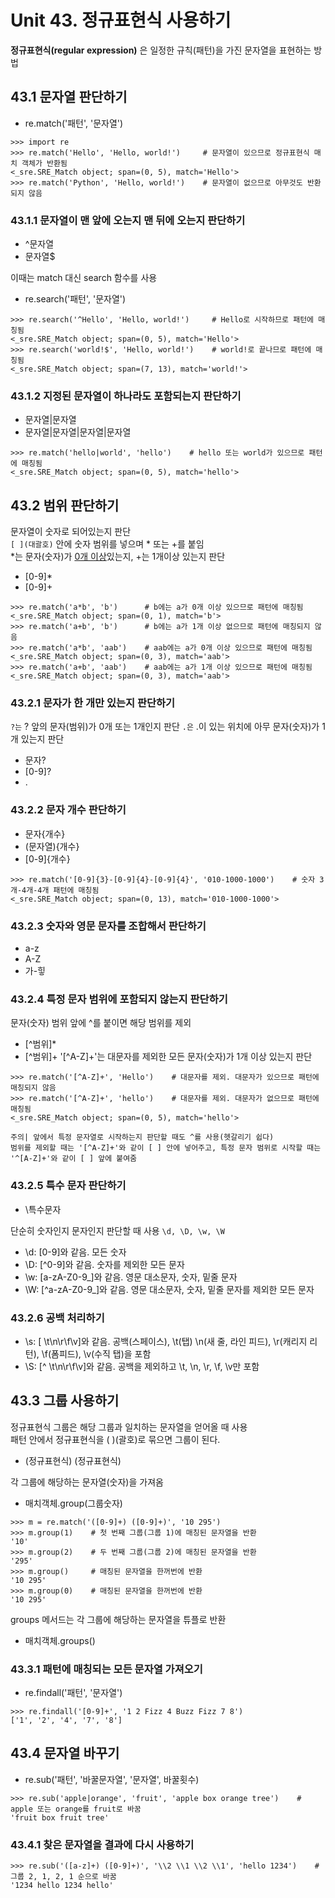 # Unit 43. 정규표현식 사용하기
**정규표현식(regular expression)** 은 일정한 규칙(패턴)을 가진 문자열을 표현하는 방법

## 43.1 문자열 판단하기
- re.match('패턴', '문자열')
```
>>> import re
>>> re.match('Hello', 'Hello, world!')     # 문자열이 있으므로 정규표현식 매치 객체가 반환됨
<_sre.SRE_Match object; span=(0, 5), match='Hello'>
>>> re.match('Python', 'Hello, world!')    # 문자열이 없으므로 아무것도 반환되지 않음
```
### 43.1.1  문자열이 맨 앞에 오는지 맨 뒤에 오는지 판단하기
- ^문자열
- 문자열$

이때는 match 대신 search 함수를 사용
- re.search('패턴', '문자열')
```
>>> re.search('^Hello', 'Hello, world!')     # Hello로 시작하므로 패턴에 매칭됨
<_sre.SRE_Match object; span=(0, 5), match='Hello'>
>>> re.search('world!$', 'Hello, world!')    # world!로 끝나므로 패턴에 매칭됨
<_sre.SRE_Match object; span=(7, 13), match='world!'>
```
### 43.1.2  지정된 문자열이 하나라도 포함되는지 판단하기
- 문자열|문자열
- 문자열|문자열|문자열|문자열
```
>>> re.match('hello|world', 'hello')    # hello 또는 world가 있으므로 패턴에 매칭됨
<_sre.SRE_Match object; span=(0, 5), match='hello'>
```
## 43.2 범위 판단하기
문자열이 숫자로 되어있는지 판단  
```[ ](대괄호)``` 안에 숫자 범위를 넣으며 * 또는 +를 붙임  
*는 문자(숫자)가 <u>0개 이상</u>있는지, +는 1개이상 있는지 판단
- [0-9]*
- [0-9]+

```
>>> re.match('a*b', 'b')      # b에는 a가 0개 이상 있으므로 패턴에 매칭됨
<_sre.SRE_Match object; span=(0, 1), match='b'>
>>> re.match('a+b', 'b')      # b에는 a가 1개 이상 없으므로 패턴에 매칭되지 않음
>>> re.match('a*b', 'aab')    # aab에는 a가 0개 이상 있으므로 패턴에 매칭됨
<_sre.SRE_Match object; span=(0, 3), match='aab'>
>>> re.match('a+b', 'aab')    # aab에는 a가 1개 이상 있으므로 패턴에 매칭됨
<_sre.SRE_Match object; span=(0, 3), match='aab'>
```
### 43.2.1  문자가 한 개만 있는지 판단하기

 ```?는``` ? 앞의 문자(범위)가 0개 또는 1개인지 판단
  ```.은``` .이 있는 위치에 아무 문자(숫자)가 1개 있는지 판단
- 문자?
- [0-9]?
- .

### 43.2.2  문자 개수 판단하기
- 문자{개수}
- (문자열){개수}
- [0-9]{개수}
```
>>> re.match('[0-9]{3}-[0-9]{4}-[0-9]{4}', '010-1000-1000')    # 숫자 3개-4개-4개 패턴에 매칭됨
<_sre.SRE_Match object; span=(0, 13), match='010-1000-1000'>
```
### 43.2.3  숫자와 영문 문자를 조합해서 판단하기
- a-z
- A-Z
- 가-힣

### 43.2.4  특정 문자 범위에 포함되지 않는지 판단하기
문자(숫자) 범위 앞에 ^를 붙이면 해당 범위를 제외
- [^범위]*
- [^범위]+
'[^A-Z]+'는 대문자를 제외한 모든 문자(숫자)가 1개 이상 있는지 판단
```
>>> re.match('[^A-Z]+', 'Hello')    # 대문자를 제외. 대문자가 있으므로 패턴에 매칭되지 않음
>>> re.match('[^A-Z]+', 'hello')    # 대문자를 제외. 대문자가 없으므로 패턴에 매칭됨
<_sre.SRE_Match object; span=(0, 5), match='hello'>
```
```
주의| 앞에서 특정 문자열로 시작하는지 판단할 때도 ^를 사용(헷갈리기 쉽다)
범위를 제외할 때는 '[^A-Z]+'와 같이 [ ] 안에 넣어주고, 특정 문자 범위로 시작할 때는 '^[A-Z]+'와 같이 [ ] 앞에 붙여줌
```

### 43.2.5  특수 문자 판단하기
- \특수문자

단순히 숫자인지 문자인지 판단할 때 사용 ```\d, \D, \w, \W```
- \d: [0-9]와 같음. 모든 숫자
- \D: [^0-9]와 같음. 숫자를 제외한 모든 문자
- \w: [a-zA-Z0-9_]와 같음. 영문 대소문자, 숫자, 밑줄 문자
- \W: [^a-zA-Z0-9_]와 같음. 영문 대소문자, 숫자, 밑줄 문자를 제외한 모든 문자

### 43.2.6  공백 처리하기
- \s: [ \t\n\r\f\v]와 같음. 공백(스페이스), \t(탭) \n(새 줄, 라인 피드), \r(캐리지 리턴), \f(폼피드), \v(수직 탭)을 포함
- \S: [^ \t\n\r\f\v]와 같음. 공백을 제외하고 \t, \n, \r, \f, \v만 포함

## 43.3 그룹 사용하기
정규표현식 그룹은 해당 그룹과 일치하는 문자열을 얻어올 때 사용<br>
패턴 안에서 정규표현식을 ( )(괄호)로 묶으면 그룹이 된다.
- (정규표현식) (정규표현식)

각 그룹에 해당하는 문자열(숫자)을 가져옴
- 매치객체.group(그룹숫자)
```
>>> m = re.match('([0-9]+) ([0-9]+)', '10 295')
>>> m.group(1)    # 첫 번째 그룹(그룹 1)에 매칭된 문자열을 반환
'10'
>>> m.group(2)    # 두 번째 그룹(그룹 2)에 매칭된 문자열을 반환
'295'
>>> m.group()     # 매칭된 문자열을 한꺼번에 반환
'10 295'
>>> m.group(0)    # 매칭된 문자열을 한꺼번에 반환
'10 295'
```
groups 메서드는 각 그룹에 해당하는 문자열을 튜플로 반환
- 매치객체.groups()

### 43.3.1  패턴에 매칭되는 모든 문자열 가져오기
- re.findall('패턴', '문자열')
```
>>> re.findall('[0-9]+', '1 2 Fizz 4 Buzz Fizz 7 8')
['1', '2', '4', '7', '8']
```
## 43.4 문자열 바꾸기
- re.sub('패턴', '바꿀문자열', '문자열', 바꿀횟수)

```
>>> re.sub('apple|orange', 'fruit', 'apple box orange tree')    # apple 또는 orange를 fruit로 바꿈
'fruit box fruit tree'
```

### 43.4.1  찾은 문자열을 결과에 다시 사용하기
```
>>> re.sub('([a-z]+) ([0-9]+)', '\\2 \\1 \\2 \\1', 'hello 1234')    # 그룹 2, 1, 2, 1 순으로 바꿈
'1234 hello 1234 hello'
```








